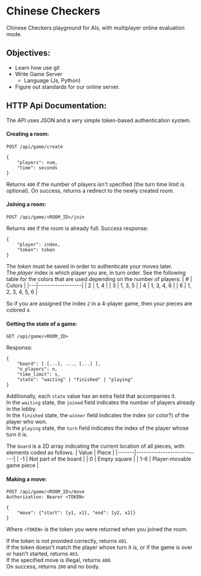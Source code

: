 # Chinese Checkers
Chinese Checkers playground for AIs, with multiplayer online evaluation mode.

## Objectives: 
- Learn how use git 
- Write Game Server
  - Language (Js, Python)
- Figure out standards for our online server.

## HTTP Api Documentation:
The API uses JSON and a very simple token-based authentication system.

#### Creating a room:
```http
POST /api/game/create

{
    "players": num,
    "time": seconds
}
```
Returns `400` if the number of players isn't specified (the turn time limit is optional).
On success, returns a redirect to the newly created room.

#### Joining a room:
```http
POST /api/game/<ROOM_ID>/join
```

Returns `400` if the room is already full.
Success response:
```
{
    "player": index,
    "token": token
}
```
The *token* must be saved in order to authenticate your moves later.   
The *player* index is which player you are, in turn order. See the following table for the colors that are used depending on the number of players:
| # | Colors           |
|---|------------------|
| 2 | 1, 4             |
| 3 | 1, 3, 5          |
| 4 | 1, 3, 4, 6       |
| 6 | 1, 2, 3, 4, 5, 6 |

So if you are assigned the index `2` in a 4-player game, then your pieces are colored `4`.

#### Getting the state of a game:
```http
GET /api/game/<ROOM_ID>
```

Response:
```
{
    "board": [ [...], ..., [...] ],
    "n_players": n,
    "time_limit": s,
    "state": "waiting" | "finished" | "playing"
}
```
Additionally, each `state` value has an extra field that accompanies it.  
In the `waiting` state, the `joined` field indicates the number of players already in the lobby.  
In the `finished` state, the `winner` field indicates the index (or color?) of the player who won.  
In the `playing` state, the `turn` field indicates the index of the player whose turn it is.

The `board` is a 2D array indicating the current location of all pieces, with elements coded as follows.
| Value | Piece                     |
|-------|---------------------------|
|  -1   | Not part of the board     |
|   0   | Empty square              |
|  1-6  | Player-movable game piece |

#### Making a move:
```http
POST /api/game/<ROOM_ID>/move
Authorization: Bearer <TOKEN>

{
    "move": {"start": [y1, x1], "end": [y2, x2]}
}
```
Where `<TOKEN>` is the token you were returned when you joined the room.

If the token is not provided correctly, returns `401`.  
If the token doesn't match the player whose turn it is, or if the game is over or hasn't started, returns `403`.  
If the specified move is illegal, returns `400`.  
On success, returns `200` and no body.
